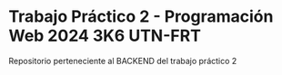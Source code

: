 # Trabajo Práctico 2 - Programación Web 2024 3K6 UTN-FRT

Repositorio perteneciente al BACKEND del trabajo práctico 2 
